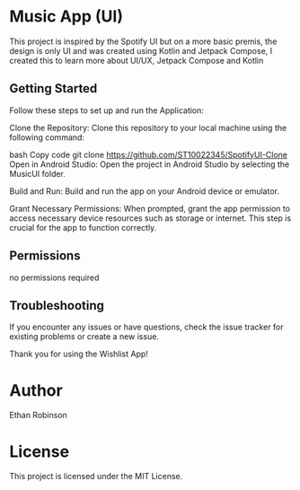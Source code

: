 # Music App (UI)

  This project is inspired by the Spotify UI but on a more basic premis, the design is only UI and was created using Kotlin and Jetpack Compose, I created this to learn more 
 about UI/UX, Jetpack Compose and Kotlin



## Getting Started

Follow these steps to set up and run the Application:

Clone the Repository: Clone this repository to your local machine using the following command:

bash
Copy code
git clone https://github.com/ST10022345/SpotifyUI-Clone
Open in Android Studio: Open the project in Android Studio by selecting the MusicUI folder.

Build and Run: Build and run the app on your Android device or emulator.

Grant Necessary Permissions: When prompted, grant the app permission to access necessary device resources such as storage or internet. This step is crucial for the app to function correctly.



## Permissions
no permissions required



## Troubleshooting
If you encounter any issues or have questions, check the issue tracker for existing problems or create a new issue.

Thank you for using the Wishlist App! 



# Author
Ethan Robinson

# License
This project is licensed under the MIT License.






